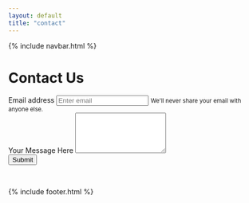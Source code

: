 ```yaml
---
layout: default
title: "contact"
---
```


{% include navbar.html %}

<div class="container pt-5 pb-5 ">
    <div class="row col-md-12 mb-5 d-flex justify-content-center">
            <h1 class="display-6 font-weight-lighter">Contact Us</h1>   
    </div>
    <div class="row col-md-12 d-flex justify-content-center">
        <div class="col-md-9">
            <form>
                <div class="form-group">
                    <label for="exampleInputEmail1">Email address</label>
                    <input type="email" class="form-control" id="exampleInputEmail1" aria-describedby="emailHelp" placeholder="Enter email">
                    <small id="emailHelp" class="form-text text-muted">We'll never share your email with anyone else.</small>
                </div>
                <div class="form-group">
                    <label for="exampleFormControlTextarea1">Your Message Here</label>
                    <textarea class="form-control" id="exampleFormControlTextarea1" rows="5"></textarea>
                </div>
                <button type="submit" class="btn btn-info">Submit</button>
            </form>
        </div> 
    </div>
</div>

<br class="mb-5"/>

{% include footer.html %}